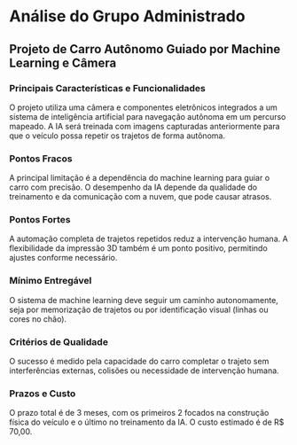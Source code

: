 # Análise do Grupo Administrado

## Projeto de Carro Autônomo Guiado por Machine Learning e Câmera

### Principais Características e Funcionalidades
O projeto utiliza uma câmera e componentes eletrônicos integrados a um sistema de inteligência artificial para navegação autônoma em um percurso mapeado. A IA será treinada com imagens capturadas anteriormente para que o veículo possa repetir os trajetos de forma autônoma.

### Pontos Fracos
A principal limitação é a dependência do machine learning para guiar o carro com precisão. O desempenho da IA depende da qualidade do treinamento e da comunicação com a nuvem, que pode causar atrasos.

### Pontos Fortes
A automação completa de trajetos repetidos reduz a intervenção humana. A flexibilidade da impressão 3D também é um ponto positivo, permitindo ajustes conforme necessário.

### Mínimo Entregável
O sistema de machine learning deve seguir um caminho autonomamente, seja por memorização de trajetos ou por identificação visual (linhas ou cores no chão).

### Critérios de Qualidade
O sucesso é medido pela capacidade do carro completar o trajeto sem interferências externas, colisões ou necessidade de intervenção humana.

### Prazos e Custo
O prazo total é de 3 meses, com os primeiros 2 focados na construção física do veículo e o último no treinamento da IA. O custo estimado é de R$ 70,00.
